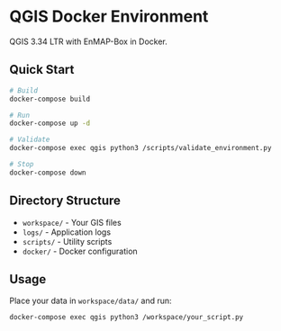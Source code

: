 # QGIS Docker Environment

QGIS 3.34 LTR with EnMAP-Box in Docker.

## Quick Start

```bash
# Build
docker-compose build

# Run
docker-compose up -d

# Validate
docker-compose exec qgis python3 /scripts/validate_environment.py

# Stop
docker-compose down
```

## Directory Structure

- `workspace/` - Your GIS files
- `logs/` - Application logs
- `scripts/` - Utility scripts
- `docker/` - Docker configuration

## Usage

Place your data in `workspace/data/` and run:

```bash
docker-compose exec qgis python3 /workspace/your_script.py
```
